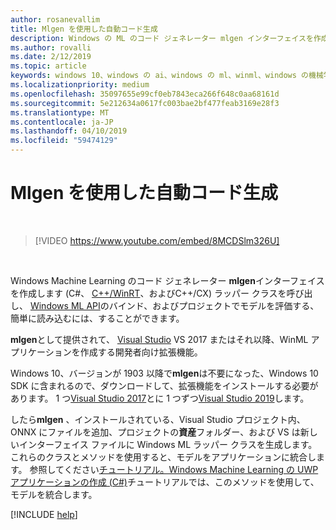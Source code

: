 ```yaml
---
author: rosanevallim
title: Mlgen を使用した自動コード生成
description: Windows の ML のコード ジェネレーター mlgen インターフェイスを作成します (C#、 C++/WinRT、およびC++/CX) 簡単に読み込み、バインド、およびアプリでのモデルを評価することができます。
ms.author: rovalli
ms.date: 2/12/2019
ms.topic: article
keywords: windows 10、windows の ai、windows の ml、winml、windows の機械学習
ms.localizationpriority: medium
ms.openlocfilehash: 35097655e99cf0eb7843eca266f648c0aa68161d
ms.sourcegitcommit: 5e212634a0617fc003bae2bf477feab3169e28f3
ms.translationtype: MT
ms.contentlocale: ja-JP
ms.lasthandoff: 04/10/2019
ms.locfileid: "59474129"
---
```

# <a name="automatic-code-generation-with-mlgen"></a>Mlgen を使用した自動コード生成

<br/>

> [!VIDEO https://www.youtube.com/embed/8MCDSlm326U]

<br/>

Windows Machine Learning のコード ジェネレーター **mlgen**インターフェイスを作成します (C#、 [ C++/WinRT](https://docs.microsoft.com/windows/uwp/cpp-and-winrt-apis/)、およびC++/CX) ラッパー クラスを呼び出し、 [Windows ML API](https://docs.microsoft.com/uwp/api/windows.ai.machinelearning)のバインド、およびプロジェクトでモデルを評価する、簡単に読み込むには、することができます。

**mlgen**として提供されて、 [Visual Studio](https://visualstudio.microsoft.com/downloads/) VS 2017 またはそれ以降、WinML アプリケーションを作成する開発者向け拡張機能。

Windows 10、バージョンが 1903 以降で**mlgen**は不要になった、Windows 10 SDK に含まれるので、ダウンロードして、拡張機能をインストールする必要があります。 1 つ[Visual Studio 2017](https://marketplace.visualstudio.com/items?itemName=WinML.mlgen)とに 1 つずつ[Visual Studio 2019](https://marketplace.visualstudio.com/items?itemName=WinML.mlgenv2)します。

したら**mlgen** 、インストールされている、Visual Studio プロジェクト内、ONNX にファイルを追加、プロジェクトの**資産**フォルダー、および VS は新しいインターフェイス ファイルに Windows ML ラッパー クラスを生成します。 これらのクラスとメソッドを使用すると、モデルをアプリケーションに統合します。 参照してください[チュートリアル。Windows Machine Learning の UWP アプリケーションの作成 (C#)](get-started-uwp.md)チュートリアルでは、このメソッドを使用して、モデルを統合します。

[!INCLUDE [help](includes/get-help.md)]
